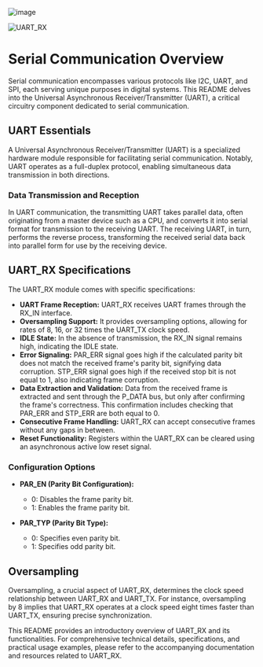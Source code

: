 ![image](https://github.com/Ahmedtayel22/Digital-IC-Design/assets/105231666/ee3a8a91-f371-456c-9885-a64a43bb013d)


![UART_RX](https://github.com/Ahmedtayel22/Digital-IC-Design/assets/105231666/26ec0148-9266-4792-82a1-53eb3534c165)

# Serial Communication Overview

Serial communication encompasses various protocols like I2C, UART, and SPI, each serving unique purposes in digital systems. This README delves into the Universal Asynchronous Receiver/Transmitter (UART), a critical circuitry component dedicated to serial communication.

## UART Essentials

A Universal Asynchronous Receiver/Transmitter (UART) is a specialized hardware module responsible for facilitating serial communication. Notably, UART operates as a full-duplex protocol, enabling simultaneous data transmission in both directions.

### Data Transmission and Reception

In UART communication, the transmitting UART takes parallel data, often originating from a master device such as a CPU, and converts it into serial format for transmission to the receiving UART. The receiving UART, in turn, performs the reverse process, transforming the received serial data back into parallel form for use by the receiving device.

## UART_RX Specifications

The UART_RX module comes with specific specifications:

- **UART Frame Reception:** UART_RX receives UART frames through the RX_IN interface.
- **Oversampling Support:** It provides oversampling options, allowing for rates of 8, 16, or 32 times the UART_TX clock speed.
- **IDLE State:** In the absence of transmission, the RX_IN signal remains high, indicating the IDLE state.
- **Error Signaling:** PAR_ERR signal goes high if the calculated parity bit does not match the received frame's parity bit, signifying data corruption. STP_ERR signal goes high if the received stop bit is not equal to 1, also indicating frame corruption.
- **Data Extraction and Validation:** Data from the received frame is extracted and sent through the P_DATA bus, but only after confirming the frame's correctness. This confirmation includes checking that PAR_ERR and STP_ERR are both equal to 0.
- **Consecutive Frame Handling:** UART_RX can accept consecutive frames without any gaps in between.
- **Reset Functionality:** Registers within the UART_RX can be cleared using an asynchronous active low reset signal.

### Configuration Options

- **PAR_EN (Parity Bit Configuration):**
  - 0: Disables the frame parity bit.
  - 1: Enables the frame parity bit.

- **PAR_TYP (Parity Bit Type):**
  - 0: Specifies even parity bit.
  - 1: Specifies odd parity bit.

## Oversampling

Oversampling, a crucial aspect of UART_RX, determines the clock speed relationship between UART_RX and UART_TX. For instance, oversampling by 8 implies that UART_RX operates at a clock speed eight times faster than UART_TX, ensuring precise synchronization.

This README provides an introductory overview of UART_RX and its functionalities. For comprehensive technical details, specifications, and practical usage examples, please refer to the accompanying documentation and resources related to UART_RX.
